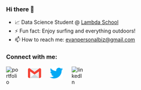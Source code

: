 ### Hi there 👋 

- 📈 Data Science Student @ [Lambda School](https://lambdaschool.com/)
- ⚡ Fun fact: Enjoy surfing and everything outdoors!
- 📫 How to reach me: evanpersonalbiz@gmail.com

### Connect with me:

[<img align="left" style="margin-right: 1.5rem" alt="portfolio" width="36px" src="assets\globe.svg" />][portfolio]

[<img align="left" style="margin-right: 1.5rem" alt="gmail" width="36px" src="assets\gmail.svg" />][gmail]

[<img align="left" style="margin-right: 1.5rem" alt="twitter" width="36px" src="assets\013-twitter-1.svg" />][twitter]

[<img align="left" style="margin-right: 1.5rem" alt="linkedIn" width="36px" src="assets\031-linkedin.svg" />][linkedin]

[portfolio]: http://evangrinalds.com/
[gmail]: https://mail.google.com/mail/u/0/?fs=1&to=evanpersonalbiz@gmail.com&su=SUBJECT&body=BODY&tf=cm
[twitter]: https://twitter.com/evanpersonalbiz
[linkedin]: www.linkedin.com/in/evan-grinalds


